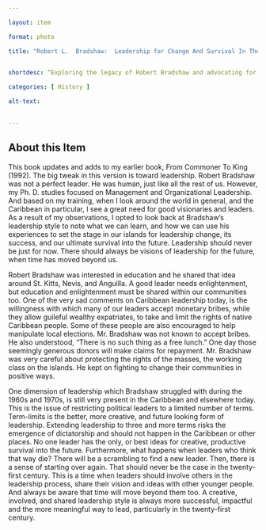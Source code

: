 ```yaml
--- 

layout: item 

format: photo 

title: "Robert L.  Bradshaw:  Leadership for Change And Survival In The Caribbean"


shortdesc: “Exploring the legacy of Robert Bradshaw and advocating for visionary and shared leadership in the Caribbean and beyond, this book is a call to action for the future of governance.”
 
categories: [ History ]

alt-text:  

 
--- 
```


## About this Item 

This book updates and adds to my earlier book, From Commoner To King (1992).  The big tweak in this version is toward leadership.  Robert Bradshaw was not a perfect leader.  He was human, just like all the rest of us. However, my Ph. D. studies focused on Management and Organizational Leadership.  And based on my training, when I look around the world in general, and the Caribbean in particular, I see a great need for good visionaries and leaders.  As a result of my observations, I opted to look back at Bradshaw’s leadership style to note what we can learn, and how we can use his experiences to set the stage in our islands for leadership change, its success, and our ultimate survival into the future.  Leadership should never be just for now.   There should always be visions of leadership for the future, when time has moved beyond us.

Robert Bradshaw was interested in education and he shared that idea around St. Kitts, Nevis, and Anguilla.  A good leader needs enlightenment, but education and enlightenment must be shared within our communities too.  One of the very sad comments on Caribbean leadership today, is the willingness with which many of our leaders accept monetary bribes, while they allow guileful wealthy expatriates, to take and limit the rights of native Caribbean people.  Some of these people are also encouraged to help manipulate local elections. Mr. Bradshaw was not known to accept bribes.  He also understood, “There is no such thing as a free lunch.”  One day those seemingly generous donors will make claims for repayment.  Mr. Bradshaw was very careful about protecting the rights of the masses, the working class on the islands.  He kept on fighting to change their communities in positive ways.

One dimension of leadership which Bradshaw struggled with during the 1960s and 1970s, is still very present in the Caribbean and elsewhere today. This is the issue of restricting political leaders to a limited number of terms. Term-limits is the better, more creative, and future looking form of leadership.  Extending leadership to three and more terms risks the emergence of dictatorship and should not happen in the Caribbean or other places.  No one leader has the only, or best ideas for creative, productive survival into the future.  Furthermore, what happens when leaders who think that way die?   There will be a scrambling to find a new leader.  Then, there is a sense of starting over again. That should never be the case in the twenty-first century.  This is a time when leaders should involve others in the leadership process, share their vision and ideas with other younger people.  And always be aware that time will move beyond them too.  A creative, involved, and shared leadership style is always more successful, impactful and the more meaningful way to lead, particularly in the twenty-first century.  

